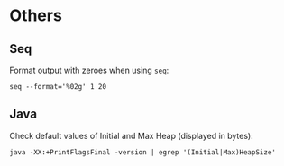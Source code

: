 # Others

## Seq

Format output with zeroes when using `seq`:

```
seq --format='%02g' 1 20
```

## Java

Check default values of Initial and Max Heap (displayed in bytes):

```
java -XX:+PrintFlagsFinal -version | egrep '(Initial|Max)HeapSize'
```
